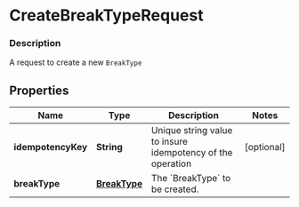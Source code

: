 
# CreateBreakTypeRequest

### Description

A request to create a new `BreakType`

## Properties
Name | Type | Description | Notes
------------ | ------------- | ------------- | -------------
**idempotencyKey** | **String** | Unique string value to insure idempotency of the operation |  [optional]
**breakType** | [**BreakType**](BreakType.md) | The &#x60;BreakType&#x60; to be created. | 



